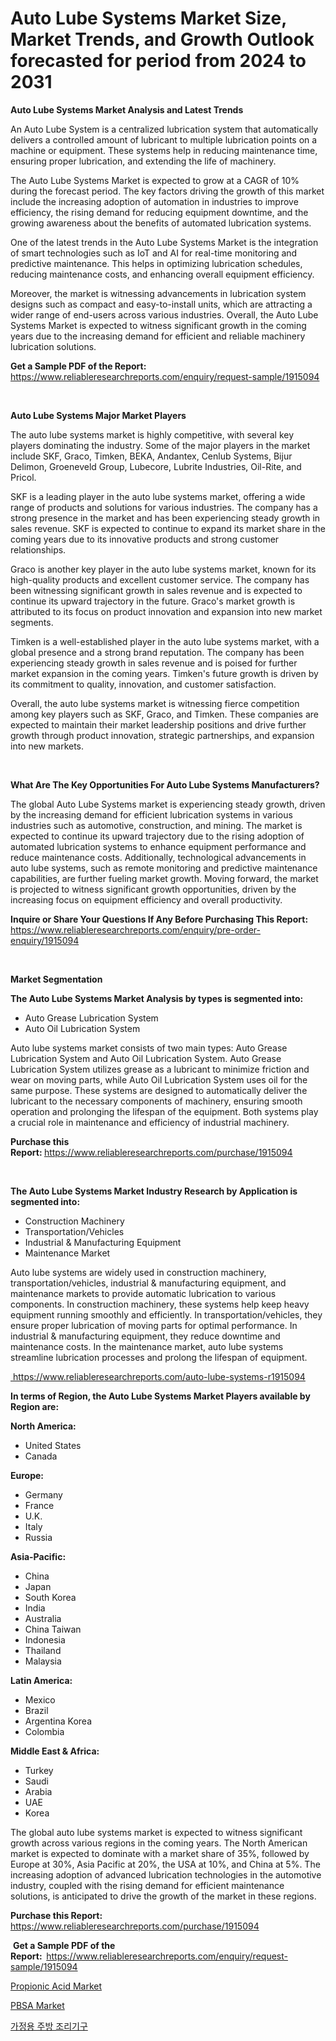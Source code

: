 <p><h1>Auto Lube Systems Market Size, Market Trends, and Growth Outlook forecasted for period from 2024 to 2031</h1></p><p><strong>Auto Lube Systems Market Analysis and Latest Trends</strong></p>
<p><p>An Auto Lube System is a centralized lubrication system that automatically delivers a controlled amount of lubricant to multiple lubrication points on a machine or equipment. These systems help in reducing maintenance time, ensuring proper lubrication, and extending the life of machinery.</p><p>The Auto Lube Systems Market is expected to grow at a CAGR of 10% during the forecast period. The key factors driving the growth of this market include the increasing adoption of automation in industries to improve efficiency, the rising demand for reducing equipment downtime, and the growing awareness about the benefits of automated lubrication systems.</p><p>One of the latest trends in the Auto Lube Systems Market is the integration of smart technologies such as IoT and AI for real-time monitoring and predictive maintenance. This helps in optimizing lubrication schedules, reducing maintenance costs, and enhancing overall equipment efficiency.</p><p>Moreover, the market is witnessing advancements in lubrication system designs such as compact and easy-to-install units, which are attracting a wider range of end-users across various industries. Overall, the Auto Lube Systems Market is expected to witness significant growth in the coming years due to the increasing demand for efficient and reliable machinery lubrication solutions.</p></p>
<p><strong>Get a Sample PDF of the Report:&nbsp;</strong> <a href="https://www.reliableresearchreports.com/enquiry/request-sample/1915094">https://www.reliableresearchreports.com/enquiry/request-sample/1915094</a></p>
<p>&nbsp;</p>
<p><strong>Auto Lube Systems Major Market Players</strong></p>
<p><p>The auto lube systems market is highly competitive, with several key players dominating the industry. Some of the major players in the market include SKF, Graco, Timken, BEKA, Andantex, Cenlub Systems, Bijur Delimon, Groeneveld Group, Lubecore, Lubrite Industries, Oil-Rite, and Pricol.</p><p>SKF is a leading player in the auto lube systems market, offering a wide range of products and solutions for various industries. The company has a strong presence in the market and has been experiencing steady growth in sales revenue. SKF is expected to continue to expand its market share in the coming years due to its innovative products and strong customer relationships.</p><p>Graco is another key player in the auto lube systems market, known for its high-quality products and excellent customer service. The company has been witnessing significant growth in sales revenue and is expected to continue its upward trajectory in the future. Graco's market growth is attributed to its focus on product innovation and expansion into new market segments.</p><p>Timken is a well-established player in the auto lube systems market, with a global presence and a strong brand reputation. The company has been experiencing steady growth in sales revenue and is poised for further market expansion in the coming years. Timken's future growth is driven by its commitment to quality, innovation, and customer satisfaction.</p><p>Overall, the auto lube systems market is witnessing fierce competition among key players such as SKF, Graco, and Timken. These companies are expected to maintain their market leadership positions and drive further growth through product innovation, strategic partnerships, and expansion into new markets.</p></p>
<p>&nbsp;</p>
<p><strong>What Are The Key Opportunities For Auto Lube Systems Manufacturers?</strong></p>
<p><p>The global Auto Lube Systems market is experiencing steady growth, driven by the increasing demand for efficient lubrication systems in various industries such as automotive, construction, and mining. The market is expected to continue its upward trajectory due to the rising adoption of automated lubrication systems to enhance equipment performance and reduce maintenance costs. Additionally, technological advancements in auto lube systems, such as remote monitoring and predictive maintenance capabilities, are further fueling market growth. Moving forward, the market is projected to witness significant growth opportunities, driven by the increasing focus on equipment efficiency and overall productivity.</p></p>
<p><strong>Inquire or Share Your Questions If Any Before Purchasing This Report:</strong> <a href="https://www.reliableresearchreports.com/enquiry/pre-order-enquiry/1915094">https://www.reliableresearchreports.com/enquiry/pre-order-enquiry/1915094</a></p>
<p>&nbsp;</p>
<p><strong>Market Segmentation</strong></p>
<p><strong>The Auto Lube Systems Market Analysis by types is segmented into:</strong></p>
<p><ul><li>Auto Grease Lubrication System</li><li>Auto Oil Lubrication System</li></ul></p>
<p><p>Auto lube systems market consists of two main types: Auto Grease Lubrication System and Auto Oil Lubrication System. Auto Grease Lubrication System utilizes grease as a lubricant to minimize friction and wear on moving parts, while Auto Oil Lubrication System uses oil for the same purpose. These systems are designed to automatically deliver the lubricant to the necessary components of machinery, ensuring smooth operation and prolonging the lifespan of the equipment. Both systems play a crucial role in maintenance and efficiency of industrial machinery.</p></p>
<p><strong>Purchase this Report:&nbsp;</strong><a href="https://www.reliableresearchreports.com/purchase/1915094">https://www.reliableresearchreports.com/purchase/1915094</a></p>
<p>&nbsp;</p>
<p><strong>The Auto Lube Systems Market Industry Research by Application is segmented into:</strong></p>
<p><ul><li>Construction Machinery</li><li>Transportation/Vehicles</li><li>Industrial & Manufacturing Equipment</li><li>Maintenance Market</li></ul></p>
<p><p>Auto lube systems are widely used in construction machinery, transportation/vehicles, industrial & manufacturing equipment, and maintenance markets to provide automatic lubrication to various components. In construction machinery, these systems help keep heavy equipment running smoothly and efficiently. In transportation/vehicles, they ensure proper lubrication of moving parts for optimal performance. In industrial & manufacturing equipment, they reduce downtime and maintenance costs. In the maintenance market, auto lube systems streamline lubrication processes and prolong the lifespan of equipment.</p></p>
<p><a href="https://www.reliableresearchreports.com/auto-lube-systems-r1915094">&nbsp;https://www.reliableresearchreports.com/auto-lube-systems-r1915094</a></p>
<p><strong>In terms of Region, the Auto Lube Systems Market Players available by Region are:</strong></p>
<p>
    <p> <strong> North America: </strong>
        <ul>
            <li>United States</li>
            <li>Canada</li>
        </ul>
        </p> 
    <p> <strong> Europe: </strong>
        <ul>
            <li>Germany</li>
            <li>France</li>
            <li>U.K.</li>
            <li>Italy</li>
            <li>Russia</li>
        </ul>
        </p> 
    <p> <strong> Asia-Pacific: </strong>
        <ul>
            <li>China</li>
            <li>Japan</li>
            <li>South Korea</li>
            <li>India</li>
            <li>Australia</li>
            <li>China Taiwan</li>
            <li>Indonesia</li>
            <li>Thailand</li>
            <li>Malaysia</li>
        </ul>
        </p> 
    <p> <strong> Latin America: </strong>
        <ul>
            <li>Mexico</li>
            <li>Brazil</li>
            <li>Argentina Korea</li>
            <li>Colombia</li>
        </ul>
        </p> 
    <p> <strong> Middle East & Africa: </strong>
        <ul>
            <li>Turkey</li>
            <li>Saudi</li>
            <li>Arabia</li>
            <li>UAE</li>
            <li>Korea</li>
        </ul>
    </p>
    </p>
<p><p>The global auto lube systems market is expected to witness significant growth across various regions in the coming years. The North American market is expected to dominate with a market share of 35%, followed by Europe at 30%, Asia Pacific at 20%, the USA at 10%, and China at 5%. The increasing adoption of advanced lubrication technologies in the automotive industry, coupled with the rising demand for efficient maintenance solutions, is anticipated to drive the growth of the market in these regions.</p></p>
<p><strong>Purchase this Report: </strong><a href="https://www.reliableresearchreports.com/purchase/1915094">https://www.reliableresearchreports.com/purchase/1915094</a></p>
<p>&nbsp;<strong>Get a Sample PDF of the Report:&nbsp;&nbsp;</strong><a href="https://www.reliableresearchreports.com/enquiry/request-sample/1915094">https://www.reliableresearchreports.com/enquiry/request-sample/1915094</a></p>
<p><strong></strong></p>
<p><p><a href="https://www.linkedin.com/pulse/comprehensive-analysis-global-propionic-acid-market-growth-lxz1e">Propionic Acid Market</a></p><p><a href="https://www.linkedin.com/pulse/emerging-trends-pbsa-market-global-outlook-future-prospects-xsh2e">PBSA Market</a></p><p><a href="https://github.com/novabrown3/Market-Research-Report-List-2/blob/main/5032630169232.md">가정용 주방 조리기구</a></p></p>